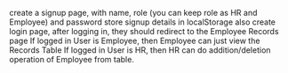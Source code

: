 create a signup page, with name, role (you can keep role as HR and Employee) and password
store signup details in localStorage
also create login page, after logging in, they should redirect to the Employee Records page
If logged in User is Employee, then Employee can just view the Records Table
If logged in User is HR, then HR can do addition/deletion operation of Employee from table.